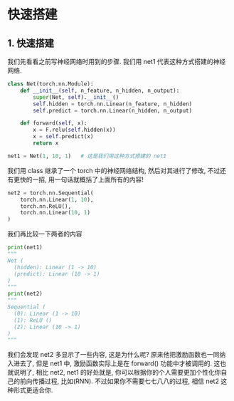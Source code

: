 # 快速搭建

## 1. 快速搭建

我们先看看之前写神经网络时用到的步骤. 我们用 net1 代表这种方式搭建的神经网络.

```py
class Net(torch.nn.Module):
    def __init__(self, n_feature, n_hidden, n_output):
        super(Net, self).__init__()
        self.hidden = torch.nn.Linear(n_feature, n_hidden)
        self.predict = torch.nn.Linear(n_hidden, n_output)

    def forward(self, x):
        x = F.relu(self.hidden(x))
        x = self.predict(x)
        return x

net1 = Net(1, 10, 1)   # 这是我们用这种方式搭建的 net1
```

我们用 class 继承了一个 torch 中的神经网络结构, 然后对其进行了修改, 不过还有更快的一招, 用一句话就概括了上面所有的内容!

```py
net2 = torch.nn.Sequential(
    torch.nn.Linear(1, 10),
    torch.nn.ReLU(),
    torch.nn.Linear(10, 1)
)
```

我们再比较一下两者的内容

```py
print(net1)
"""
Net (
  (hidden): Linear (1 -> 10)
  (predict): Linear (10 -> 1)
)
"""
print(net2)
"""
Sequential (
  (0): Linear (1 -> 10)
  (1): ReLU ()
  (2): Linear (10 -> 1)
)
"""
```

我们会发现 net2 多显示了一些内容, 这是为什么呢? 原来他把激励函数也一同纳入进去了, 但是 net1 中, 激励函数实际上是在 forward() 功能中才被调用的. 这也就说明了, 相比 net2, net1 的好处就是, 你可以根据你的个人需要更加个性化你自己的前向传播过程, 比如(RNN). 不过如果你不需要七七八八的过程, 相信 net2 这种形式更适合你.
